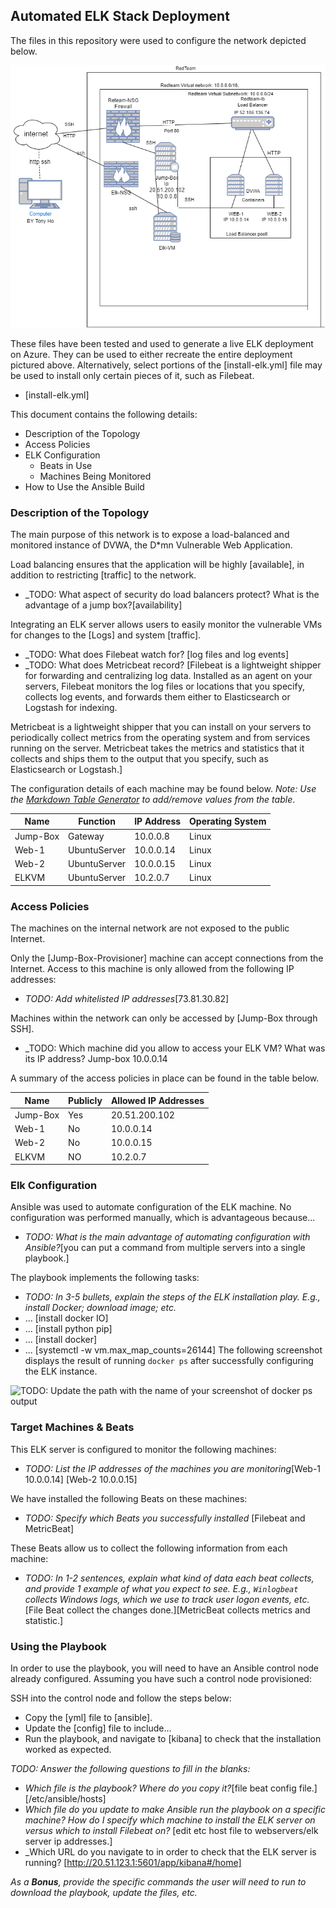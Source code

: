 ## Automated ELK Stack Deployment

The files in this repository were used to configure the network depicted below.

![Redteam](Diagram/Redteam.png)

These files have been tested and used to generate a live ELK deployment on Azure. They can be used to either recreate the entire deployment pictured above. Alternatively, select portions of the [install-elk.yml] file may be used to install only certain pieces of it, such as Filebeat.

  - [install-elk.yml]

This document contains the following details:
- Description of the Topology
- Access Policies
- ELK Configuration
  - Beats in Use
  - Machines Being Monitored
- How to Use the Ansible Build


### Description of the Topology

The main purpose of this network is to expose a load-balanced and monitored instance of DVWA, the D*mn Vulnerable Web Application.

Load balancing ensures that the application will be highly [available], in addition to restricting [traffic] to the network.
- _TODO: What aspect of security do load balancers protect? What is the advantage of a jump box?[availability]

Integrating an ELK server allows users to easily monitor the vulnerable VMs for changes to the [Logs] and system [traffic].
- _TODO: What does Filebeat watch for? [log files and log events]
- _TODO: What does Metricbeat record?
[Filebeat is a lightweight shipper for forwarding and centralizing log data. Installed as an agent on your servers, Filebeat monitors the log files or locations that you specify, collects log events, and forwards them either to Elasticsearch or Logstash for indexing.

Metricbeat is a lightweight shipper that you can install on your servers to periodically collect metrics from the operating system and from services running on the server. Metricbeat takes the metrics and statistics that it collects and ships them to the output that you specify, such as Elasticsearch or Logstash.]

The configuration details of each machine may be found below.
_Note: Use the [Markdown Table Generator](http://www.tablesgenerator.com/markdown_tables) to add/remove values from the table_.

| Name            | Function     | IP Address             | Operating System |
|-----------------|--------------|------------------------|------------------|
| Jump-Box        | Gateway      | 10.0.0.8               | Linux            |
| Web-1           | UbuntuServer | 10.0.0.14              | Linux            |
| Web-2           | UbuntuServer | 10.0.0.15              | Linux            |
| ELKVM           | UbuntuServer | 10.2.0.7               | Linux            |


### Access Policies

The machines on the internal network are not exposed to the public Internet. 

Only the [Jump-Box-Provisioner] machine can accept connections from the Internet. Access to this machine is only allowed from the following IP addresses:
- _TODO: Add whitelisted IP addresses_[73.81.30.82]

Machines within the network can only be accessed by [Jump-Box through SSH].
- _TODO: Which machine did you allow to access your ELK VM? What was its IP address? Jump-box 10.0.0.14

A summary of the access policies in place can be found in the table below.

| Name     | Publicly | Allowed IP Addresses |
|----------|----------|----------------------|
| Jump-Box | Yes      | 20.51.200.102        |
| Web-1    | No       | 10.0.0.14            |
| Web-2    | No       | 10.0.0.15            |
| ELKVM    | NO       | 10.2.0.7             |

### Elk Configuration

Ansible was used to automate configuration of the ELK machine. No configuration was performed manually, which is advantageous because...
- _TODO: What is the main advantage of automating configuration with Ansible?_[you can put a command from multiple servers into a single playbook.]

The playbook implements the following tasks:
- _TODO: In 3-5 bullets, explain the steps of the ELK installation play. E.g., install Docker; download image; etc._
- ... [install docker IO]
- ... [install python pip]
- ... [install docker]
- ... [systemctl -w vm.max_map_counts=26144]
The following screenshot displays the result of running `docker ps` after successfully configuring the ELK instance.

![TODO: Update the path with the name of your screenshot of docker ps output](Images/docker_ps_output.png)

### Target Machines & Beats
This ELK server is configured to monitor the following machines:
- _TODO: List the IP addresses of the machines you are monitoring_[Web-1 10.0.0.14]
[Web-2 10.0.0.15]

We have installed the following Beats on these machines:
- _TODO: Specify which Beats you successfully installed_
[Filebeat and MetricBeat]

These Beats allow us to collect the following information from each machine:
- _TODO: In 1-2 sentences, explain what kind of data each beat collects, and provide 1 example of what you expect to see. E.g., `Winlogbeat` collects Windows logs, which we use to track user logon events, etc._ [File Beat collect the changes done.][MetricBeat collects metrics and statistic.]

### Using the Playbook
In order to use the playbook, you will need to have an Ansible control node already configured. Assuming you have such a control node provisioned: 

SSH into the control node and follow the steps below: 
- Copy the [yml] file to [ansible].
- Update the [config] file to include...
- Run the playbook, and navigate to [kibana] to check that the installation worked as expected.

_TODO: Answer the following questions to fill in the blanks:_
- _Which file is the playbook? Where do you copy it?_[file beat config file.] [/etc/ansible/hosts]
- _Which file do you update to make Ansible run the playbook on a specific machine? How do I specify which machine to install the ELK server on versus which to install Filebeat on?_ [edit etc host file to webservers/elk server ip addresses.]
- _Which URL do you navigate to in order to check that the ELK server is running? [http://20.51.123.1:5601/app/kibana#/home]

_As a **Bonus**, provide the specific commands the user will need to run to download the playbook, update the files, etc._